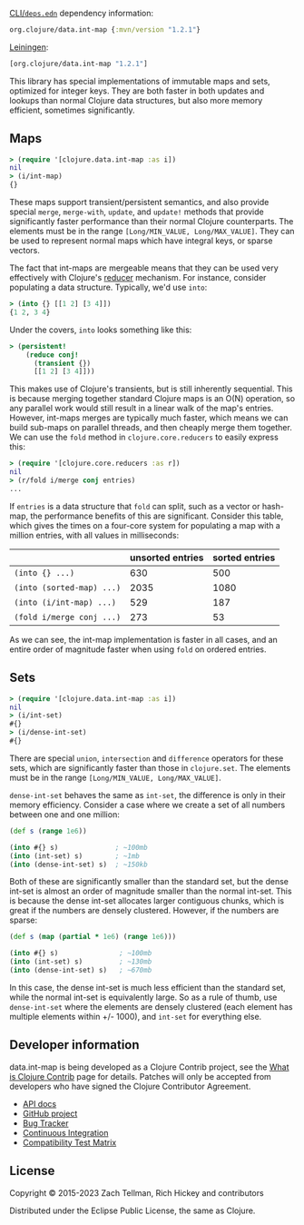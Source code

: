 [CLI/`deps.edn`](https://clojure.org/reference/deps_and_cli) dependency information:
```clojure
org.clojure/data.int-map {:mvn/version "1.2.1"}
```
[Leiningen](https://github.com/technomancy/leiningen):
```clj
[org.clojure/data.int-map "1.2.1"]
```

This library has special implementations of immutable maps and sets, optimized for integer keys.  They are both faster in both updates and lookups than normal Clojure data structures, but also more memory efficient, sometimes significantly.

## Maps

```clj
> (require '[clojure.data.int-map :as i])
nil
> (i/int-map)
{}
```

These maps support transient/persistent semantics, and also provide special `merge`, `merge-with`, `update`, and `update!` methods that provide significantly faster performance than their normal Clojure counterparts.  The elements must be in the range `[Long/MIN_VALUE, Long/MAX_VALUE]`.  They can be used to represent normal maps which have integral keys, or sparse vectors.

The fact that int-maps are mergeable means that they can be used very effectively with Clojure's [reducer](https://clojure.org/news/2012/05/08/reducers) mechanism.  For instance, consider populating a data structure.  Typically, we'd use `into`:

```clj
> (into {} [[1 2] [3 4]])
{1 2, 3 4}
```

Under the covers, `into` looks something like this:

```clj
> (persistent!
    (reduce conj!
      (transient {})
      [[1 2] [3 4]]))
```

This makes use of Clojure's transients, but is still inherently sequential.  This is because merging together standard Clojure maps is an O(N) operation, so any parallel work would still result in a linear walk of the map's entries.  However, int-maps merges are typically much faster, which means we can build sub-maps on parallel threads, and then cheaply merge them together.  We can use the `fold` method in `clojure.core.reducers` to easily express this:

```clj
> (require '[clojure.core.reducers :as r])
nil
> (r/fold i/merge conj entries)
...
```

If `entries` is a data structure that `fold` can split, such as a vector or hash-map, the performance benefits of this are significant.  Consider this table, which gives the times on a four-core system for populating a map with a million entries, with all values in milliseconds:

| | unsorted entries | sorted entries |
|----|------------------|-------------|
| `(into {} ...)` | 630 | 500 |
| `(into (sorted-map) ...)` | 2035 | 1080 |
| `(into (i/int-map) ...)` | 529 | 187 |
| `(fold i/merge conj ...)` | 273 | 53 |

As we can see, the int-map implementation is faster in all cases, and an entire order of magnitude faster when using `fold` on ordered entries.

## Sets

```clj
> (require '[clojure.data.int-map :as i])
nil
> (i/int-set)
#{}
> (i/dense-int-set)
#{}
```

There are special `union`, `intersection` and `difference` operators for these sets, which are significantly faster than those in `clojure.set`.  The elements must be in the range `[Long/MIN_VALUE, Long/MAX_VALUE]`.

`dense-int-set` behaves the same as `int-set`, the difference is only in their memory efficiency.  Consider a case where we create a set of all numbers between one and one million:

```clj
(def s (range 1e6))

(into #{} s)              ; ~100mb
(into (int-set) s)        ; ~1mb
(into (dense-int-set) s)  ; ~150kb
```

Both of these are significantly smaller than the standard set, but the dense int-set is almost an order of magnitude smaller than the normal int-set.  This is because the dense int-set allocates larger contiguous chunks, which is great if the numbers are densely clustered.  However, if the numbers are sparse:

```clj
(def s (map (partial * 1e6) (range 1e6)))

(into #{} s)               ; ~100mb
(into (int-set) s)         ; ~130mb
(into (dense-int-set) s)   ; ~670mb
```

In this case, the dense int-set is much less efficient than the standard set, while the normal int-set is equivalently large.  So as a rule of thumb, use `dense-int-set` where the elements are densely clustered (each element has multiple elements within +/- 1000), and `int-set` for everything else.

## Developer information

data.int-map is being developed as a Clojure Contrib project, see the
[What is Clojure Contrib](https://clojure.org/dev/contrib_libs)
page for details. Patches will only be accepted from developers who
have signed the Clojure Contributor Agreement.

* [API docs](https://clojure.github.io/data.int-map/)
* [GitHub project](https://github.com/clojure/data.int-map)
* [Bug Tracker](https://clojure.atlassian.net/browse/DIMAP)
* [Continuous Integration](https://build.clojure.org/job/data.int-map/)
* [Compatibility Test Matrix](https://build.clojure.org/job/data.int-map-test-matrix/)

## License

Copyright © 2015-2023 Zach Tellman, Rich Hickey and contributors

Distributed under the Eclipse Public License, the same as Clojure.

